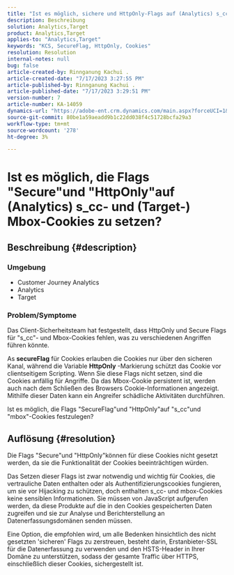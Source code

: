 ```yaml
---
title: "Ist es möglich, sichere und HttpOnly-Flags auf (Analytics) s_cc- und (Target-) Mbox-Cookies festzulegen?"
description: Beschreibung
solution: Analytics,Target
product: Analytics,Target
applies-to: "Analytics,Target"
keywords: "KCS, SecureFlag, HttpOnly, Cookies"
resolution: Resolution
internal-notes: null
bug: false
article-created-by: Rinnganung Kachui .
article-created-date: "7/17/2023 3:27:55 PM"
article-published-by: Rinnganung Kachui .
article-published-date: "7/17/2023 3:29:51 PM"
version-number: 7
article-number: KA-14059
dynamics-url: "https://adobe-ent.crm.dynamics.com/main.aspx?forceUCI=1&pagetype=entityrecord&etn=knowledgearticle&id=eaa2a47a-b624-ee11-9cbd-6045bd006b4b"
source-git-commit: 80be1a59aeadd9b1c22dd038f4c51728bcfa29a3
workflow-type: tm+mt
source-wordcount: '278'
ht-degree: 3%

---
```


# Ist es möglich, die Flags &quot;Secure&quot;und &quot;HttpOnly&quot;auf (Analytics) s_cc- und (Target-) Mbox-Cookies zu setzen?

## Beschreibung {#description}


### <b>Umgebung</b>

- Customer Journey Analytics
- Analytics
- Target




### Problem/Symptome



Das Client-Sicherheitsteam hat festgestellt, dass HttpOnly und Secure Flags für &quot;s_cc&quot;- und Mbox-Cookies fehlen, was zu verschiedenen Angriffen führen könnte.

As <b>secureFlag</b> für Cookies erlauben die Cookies nur über den sicheren Kanal, während die Variable <b>HttpOnly</b> -Markierung schützt das Cookie vor clientseitigem Scripting. Wenn Sie diese Flags nicht setzen, sind die Cookies anfällig für Angriffe. Da das Mbox-Cookie persistent ist, werden auch nach dem Schließen des Browsers Cookie-Informationen angezeigt. Mithilfe dieser Daten kann ein Angreifer schädliche Aktivitäten durchführen.

Ist es möglich, die Flags &quot;SecureFlag&quot;und &quot;HttpOnly&quot;auf &quot;s_cc&quot;und &quot;mbox&quot;-Cookies festzulegen?


## Auflösung {#resolution}


Die Flags &quot;Secure&quot;und &quot;HttpOnly&quot;können für diese Cookies nicht gesetzt werden, da sie die Funktionalität der Cookies beeinträchtigen würden.

Das Setzen dieser Flags ist zwar notwendig und wichtig für Cookies, die vertrauliche Daten enthalten oder als Authentifizierungscookies fungieren, um sie vor Hijacking zu schützen, doch enthalten s_cc- und mbox-Cookies keine sensiblen Informationen. Sie müssen von JavaScript aufgerufen werden, da diese Produkte auf die in den Cookies gespeicherten Daten zugreifen und sie zur Analyse und Berichterstellung an Datenerfassungsdomänen senden müssen.

Eine Option, die empfohlen wird, um alle Bedenken hinsichtlich des nicht gesetzten &#39;sicheren&#39; Flags zu zerstreuen, besteht darin, Erstanbieter-SSL für die Datenerfassung zu verwenden und den HSTS-Header in Ihrer Domäne zu unterstützen, sodass der gesamte Traffic über HTTPS, einschließlich dieser Cookies, sichergestellt ist.
